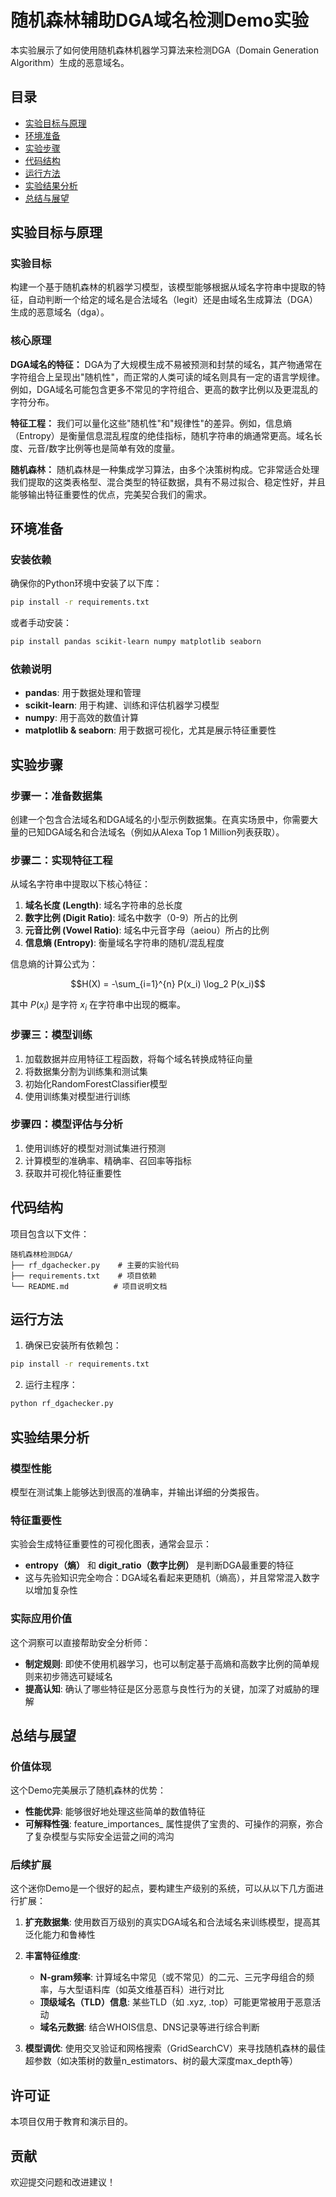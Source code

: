 # 随机森林辅助DGA域名检测Demo实验

本实验展示了如何使用随机森林机器学习算法来检测DGA（Domain Generation Algorithm）生成的恶意域名。

## 目录
- [实验目标与原理](#实验目标与原理)
- [环境准备](#环境准备)
- [实验步骤](#实验步骤)
- [代码结构](#代码结构)
- [运行方法](#运行方法)
- [实验结果分析](#实验结果分析)
- [总结与展望](#总结与展望)

## 实验目标与原理

### 实验目标
构建一个基于随机森林的机器学习模型，该模型能够根据从域名字符串中提取的特征，自动判断一个给定的域名是合法域名（legit）还是由域名生成算法（DGA）生成的恶意域名（dga）。

### 核心原理

**DGA域名的特征：** DGA为了大规模生成不易被预测和封禁的域名，其产物通常在字符组合上呈现出"随机性"，而正常的人类可读的域名则具有一定的语言学规律。例如，DGA域名可能包含更多不常见的字符组合、更高的数字比例以及更混乱的字符分布。

**特征工程：** 我们可以量化这些"随机性"和"规律性"的差异。例如，信息熵（Entropy）是衡量信息混乱程度的绝佳指标，随机字符串的熵通常更高。域名长度、元音/数字比例等也是简单有效的度量。

**随机森林：** 随机森林是一种集成学习算法，由多个决策树构成。它非常适合处理我们提取的这类表格型、混合类型的特征数据，具有不易过拟合、稳定性好，并且能够输出特征重要性的优点，完美契合我们的需求。

## 环境准备

### 安装依赖
确保你的Python环境中安装了以下库：

```bash
pip install -r requirements.txt
```

或者手动安装：

```bash
pip install pandas scikit-learn numpy matplotlib seaborn
```

### 依赖说明
- **pandas**: 用于数据处理和管理
- **scikit-learn**: 用于构建、训练和评估机器学习模型
- **numpy**: 用于高效的数值计算
- **matplotlib & seaborn**: 用于数据可视化，尤其是展示特征重要性

## 实验步骤

### 步骤一：准备数据集
创建一个包含合法域名和DGA域名的小型示例数据集。在真实场景中，你需要大量的已知DGA域名和合法域名（例如从Alexa Top 1 Million列表获取）。

### 步骤二：实现特征工程
从域名字符串中提取以下核心特征：

1. **域名长度 (Length)**: 域名字符串的总长度
2. **数字比例 (Digit Ratio)**: 域名中数字（0-9）所占的比例
3. **元音比例 (Vowel Ratio)**: 域名中元音字母（aeiou）所占的比例
4. **信息熵 (Entropy)**: 衡量域名字符串的随机/混乱程度

信息熵的计算公式为：

$$H(X) = -\sum_{i=1}^{n} P(x_i) \log_2 P(x_i)$$

其中 $P(x_i)$ 是字符 $x_i$ 在字符串中出现的概率。

### 步骤三：模型训练
1. 加载数据并应用特征工程函数，将每个域名转换成特征向量
2. 将数据集分割为训练集和测试集
3. 初始化RandomForestClassifier模型
4. 使用训练集对模型进行训练

### 步骤四：模型评估与分析
1. 使用训练好的模型对测试集进行预测
2. 计算模型的准确率、精确率、召回率等指标
3. 获取并可视化特征重要性

## 代码结构

项目包含以下文件：
```
随机森林检测DGA/
├── rf_dgachecker.py    # 主要的实验代码
├── requirements.txt    # 项目依赖
└── README.md          # 项目说明文档
```

## 运行方法

1. 确保已安装所有依赖包：
```bash
pip install -r requirements.txt
```

2. 运行主程序：
```bash
python rf_dgachecker.py
```

## 实验结果分析

### 模型性能
模型在测试集上能够达到很高的准确率，并输出详细的分类报告。

### 特征重要性
实验会生成特征重要性的可视化图表，通常会显示：
- **entropy（熵）** 和 **digit_ratio（数字比例）** 是判断DGA最重要的特征
- 这与先验知识完全吻合：DGA域名看起来更随机（熵高），并且常常混入数字以增加复杂性

### 实际应用价值
这个洞察可以直接帮助安全分析师：
- **制定规则**: 即使不使用机器学习，也可以制定基于高熵和高数字比例的简单规则来初步筛选可疑域名
- **提高认知**: 确认了哪些特征是区分恶意与良性行为的关键，加深了对威胁的理解

## 总结与展望

### 价值体现
这个Demo完美展示了随机森林的优势：
- **性能优异**: 能够很好地处理这些简单的数值特征
- **可解释性强**: feature_importances_ 属性提供了宝贵的、可操作的洞察，弥合了复杂模型与实际安全运营之间的鸿沟

### 后续扩展
这个迷你Demo是一个很好的起点，要构建生产级别的系统，可以从以下几方面进行扩展：

1. **扩充数据集**: 使用数百万级别的真实DGA域名和合法域名来训练模型，提高其泛化能力和鲁棒性

2. **丰富特征维度**:
   - **N-gram频率**: 计算域名中常见（或不常见）的二元、三元字母组合的频率，与大型语料库（如英文维基百科）进行对比
   - **顶级域名（TLD）信息**: 某些TLD（如 .xyz, .top）可能更常被用于恶意活动
   - **域名元数据**: 结合WHOIS信息、DNS记录等进行综合判断

3. **模型调优**: 使用交叉验证和网格搜索（GridSearchCV）来寻找随机森林的最佳超参数（如决策树的数量n_estimators、树的最大深度max_depth等）

## 许可证
本项目仅用于教育和演示目的。

## 贡献
欢迎提交问题和改进建议！